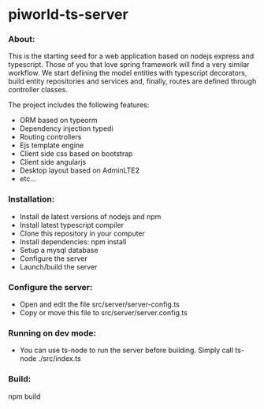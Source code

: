 # piworld-ts-server

### About:

This is the starting seed for a web application based on nodejs express and typescript.
Those of you that love spring framework will find a very similar workflow. We start defining the model entities with typescript decorators, build entity repositories and services and, finally, routes are defined through controller classes.

The project includes the following features:

- ORM based on typeorm
- Dependency injection typedi
- Routing controllers 
- Ejs template engine
- Client side css based on bootstrap
- Client side angularjs
- Desktop layout based on AdminLTE2
- etc...

### Installation:

- Install de latest versions of nodejs and npm
- Install latest typescript compiler
- Clone this repository in your computer
- Install dependencies: npm install
- Setup a mysql database
- Configure the server
- Launch/build the server


### Configure the server:

- Open and edit the file src/server/server-config.ts 
- Copy or move this file to src/server/server.config.ts 

### Running on dev mode:

- You can use ts-node to run the server before building. Simply call
  ts-node ./src/index.ts

### Build:

  npm build
